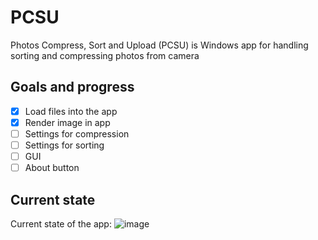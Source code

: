# PCSU

Photos Compress, Sort and Upload (PCSU) is Windows app for handling sorting and compressing photos from camera

## Goals and progress

- [x] Load files into the app
- [x] Render image in app
- [ ] Settings for compression
- [ ] Settings for sorting
- [ ] GUI
- [ ] About button

## Current state
Current state of the app: 
![image](https://user-images.githubusercontent.com/60039703/190929252-b6bc35c5-c5a9-449b-9ffd-ffb39591eea1.png)
